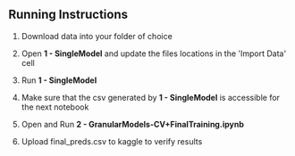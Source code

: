 ## Running Instructions

1. Download data into your folder of choice

2. Open **1 - SingleModel** and update the files locations in the 'Import Data' cell

3. Run **1 - SingleModel**

4. Make sure that the csv generated by **1 - SingleModel** is accessible for the next notebook

5. Open and Run **2 - GranularModels-CV+FinalTraining.ipynb**

6. Upload final_preds.csv to kaggle to verify results
